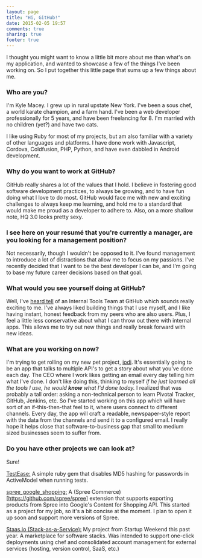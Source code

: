 ```yaml
---
layout: page
title: "Hi, GitHub!"
date: 2015-02-05 19:57
comments: true
sharing: true
footer: true
---
```


I thought you might want to know a little bit more about me than what's on my application, and wanted to  showcase a few of the things I've been working on. So I put together this little page that sums up a few things about me.

### Who are you?

I'm Kyle Macey. I grew up in rural upstate New York. I've been a sous chef, a world karate champion, and a farm hand. I've been a web developer professionally for 5 years, and have been freelancing for 8. I'm married with no children (yet?) and have two cats.

I like using Ruby for most of my projects, but am also familiar with a variety of other languages and platforms. I have done work with Javascript, Cordova, Coldfusion, PHP, Python, and have even dabbled in Android development.  

### Why do you want to work at GitHub?

GitHub really shares a lot of the values that I hold. I believe in fostering good software development practices, to always be growing, and to have fun doing what I love to do most. GitHub would face me with new and exciting challenges to always keep me learning, and hold me to a standard that would make me proud as a developer to adhere to. Also, on a more shallow note, HQ 3.0 looks pretty sexy.

### I see here on your resumé that you're currently a manager, are you looking for a management position?

Not necessarily, though I wouldn't be opposed to it. I've found management to introduce a lot of distractions that allow me to focus on my passions. I've recently decided that I want to be the best developer I can be, and I'm going to base my future career decisions based on that goal.

### What would you see yourself doing at GitHub?

Well, I've [heard tell](http://www.confreaks.com/videos/3764-railsberry2013-internal-tools-make-or-break-your-team) of an Internal Tools Team at GitHub which sounds really exciting to me. I've always liked building things that I use myself, and I like having instant, honest feedback from my peers who are also users. Plus, I feel a little less conservative about what I can throw out there with internal apps. This allows me to try out new things and really break forward with new ideas.

### What are you working on now?

I'm trying to get rolling on my new pet project, [iodi](https://github.com/KyleMacey/iodi). It's essentially going to be an app that talks to multiple API's to get a story about what you've done each day. The CEO where I work likes getting an email every day telling him what I've done. I don't like doing this, thinking to myself *if he just learned all the tools I use, he would **know** what I'd done today.* I realized that was probably a tall order: asking a non-technical person to learn Pivotal Tracker, GitHub, Jenkins, etc.  So I've started working on this app which will have sort of an if-this-then-that feel to it, where users connect to different channels. Every day, the app will craft a readable, newspaper-style report with the data from the channels and send it to a configured email. I really hope it helps close that software-to-business gap that small to medium sized businesses seem to suffer from.

### Do you have other projects we can look at?

Sure!

[TestEase:](https://github.com/KyleMacey/test_ease) A simple ruby gem that disables MD5 hashing for passwords in ActiveModel when running tests.

[spree_google_shopping:](https://github.com/salzmanGroup/spree-google-shopping) A (Spree Commerce)[https://github.com/spree/spree] extension that supports exporting products from Spree into Google's Content for Shopping API. This started as a project for my job, so it's a bit concise at the moment. I plan to open it up soon and support more versions of Spree.

[Staas.io (Stack-as-a-Service):](http://staas.io) My project from Startup Weekend this past year. A marketplace for software stacks. Was intended to support one-click deployments using chef and consolidated account management for external services (hosting, version control, SaaS, etc.)
